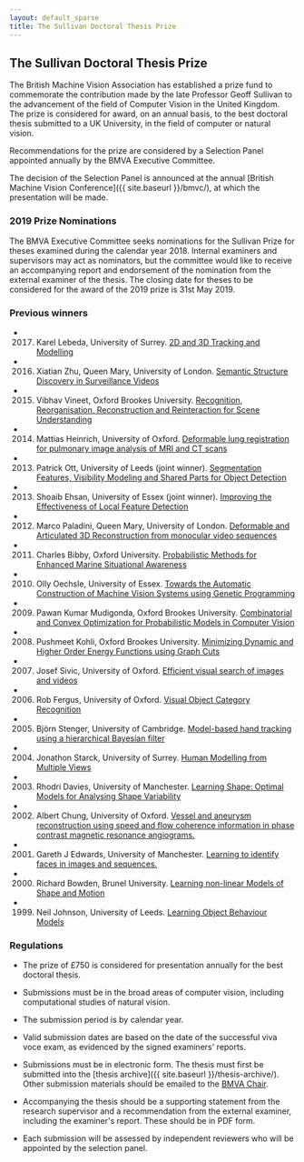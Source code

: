 ```yaml
---
layout: default_sparse
title: The Sullivan Doctoral Thesis Prize
---
```


## The Sullivan Doctoral Thesis Prize

The British Machine Vision Association has established a prize fund to
commemorate the contribution made by the late Professor Geoff Sullivan to the
advancement of the field of Computer Vision in the United Kingdom. The prize
is considered for award, on an annual basis, to the best doctoral thesis
submitted to a UK University, in the field of computer or natural vision.

Recommendations for the prize are considered by a Selection Panel appointed
annually by the BMVA Executive Committee.

The decision of the Selection Panel is announced at the annual
[British Machine Vision Conference]({{ site.baseurl }}/bmvc/), at which the presentation will
be made.

### 2019 Prize Nominations

The BMVA Executive Committee seeks nominations for the Sullivan Prize
for theses examined during the calendar year 2018.  Internal examiners
and supervisors may act as nominators, but the committee would like to
receive an accompanying report and endorsement of the nomination from
the external examiner of the thesis. The closing date for theses to be
considered for the award of the 2019 prize is 31st May 2019.

### Previous winners

+ 2017. Karel Lebeda, University of Surrey.
[2D and 3D Tracking and Modelling](thesis-archive/2016/2016-lebeda.pdf)

+ 2016. Xiatian Zhu, Queen Mary, University of London.
[Semantic Structure Discovery in Surveillance Videos](thesis-archive/2015/2015-zhu.pdf)

+ 2015. Vibhav Vineet, Oxford Brookes University.
[Recognition, Reorganisation, Reconstruction and Reinteraction for Scene Understanding](thesis-archive/2014/2014-vineet.pdf)

+ 2014. Mattias Heinrich, University of Oxford.
[Deformable lung registration for pulmonary image analysis of MRI and CT scans](thesis-archive/2013/2013-heinrich.pdf)

+ 2013. Patrick Ott, University of Leeds (joint winner).
[Segmentation Features, Visibility Modeling and Shared Parts for Object Detection](thesis-archive/2012/2012-ott.pdf)

+ 2013. Shoaib Ehsan, University of Essex (joint winner).
[Improving the Effectiveness of Local Feature Detection](thesis-archive/2012/2012-ehsan.pdf)

+ 2012. Marco Paladini, Queen Mary, University of London.
[Deformable and Articulated 3D Reconstruction from monocular video sequences](thesis-archive/2012/2012-paladini.pdf)

+ 2011. Charles Bibby, Oxford University.
[Probabilistic Methods for Enhanced Marine Situational Awareness](thesis-archive/2010/2010-bibby.pdf)

+ 2010. Olly Oechsle, University of Essex.
[Towards the Automatic Construction of Machine Vision Systems using Genetic Programming](thesis-archive/2009/2009-oechsle.pdf)

+ 2009. Pawan Kumar Mudigonda, Oxford Brookes University.
[Combinatorial and Convex Optimization for Probabilistic Models in Computer Vision](thesis-archive/2008/2008-mudigonda.pdf)

+ 2008. Pushmeet Kohli, Oxford Brookes University.
[Minimizing Dynamic and Higher Order Energy Functions using Graph Cuts](thesis-archive/2007/2007-kohli.pdf)

+ 2007. Josef Sivic, University of Oxford.
[Efficient visual search of images and videos](thesis-archive/2006/2006-sivic.pdf)

+ 2006. Rob Fergus, University of Oxford.
[Visual Object Category Recognition](thesis-archive/2005/2005-fergus.pdf)

+ 2005. Björn Stenger, University of Cambridge.
[Model-based hand tracking using a hierarchical Bayesian filter](thesis-archive/2004/2004-stenger.pdf)

+ 2004. Jonathon Starck, University of Surrey.
[Human Modelling from Multiple Views](thesis-archive/2003/2003-starck.pdf)

+ 2003. Rhodri Davies, University of Manchester.
[Learning Shape: Optimal Models for Analysing Shape Variability](thesis-archive/2002/2002-davies.pdf)

+ 2002. Albert Chung, University of Oxford.
[Vessel and aneurysm reconstruction using speed and flow coherence information in phase contrast magnetic resonance angiograms.](thesis-archive/2001/2001-chung.pdf)

+ 2001. Gareth J Edwards, University of Manchester.
[Learning to identify faces in images and sequences.](thesis-archive/1999/1999-edwards.pdf)

+ 2000. Richard Bowden, Brunel University.
[Learning non-linear Models of Shape and Motion](thesis-archive/1999/1999-bowden.pdf)

+ 1999. Neil Johnson, University of Leeds.
[Learning Object Behaviour Models](thesis-archive/1998/1998-johnson.pdf)


### Regulations

+ The prize of £750 is considered for presentation annually for the best
doctoral thesis.

+ Submissions must be in the broad areas of computer vision, including
computational studies of natural vision.

+ The submission period is by calendar year.

+  Valid submission dates are based on the date of the successful viva voce
exam, as evidenced by the signed examiners' reports.

+ Submissions must be in electronic form. The thesis must first be submitted
  into the [thesis archive]({{ site.baseurl }}/thesis-archive/). Other submission materials
  should be emailed to the [BMVA Chair](mailto:chair@bmva.org).
   
+ Accompanying the thesis should be a supporting statement from the research
  supervisor and a recommendation from the external examiner, including the
  examiner's report.  These should be in PDF form.

+ Each submission will be assessed by independent reviewers who will be
  appointed by the selection panel.



